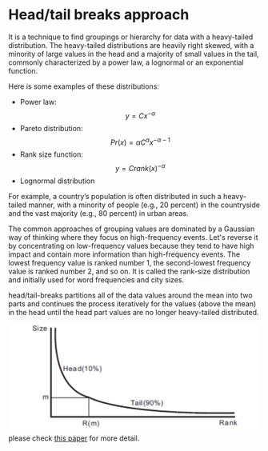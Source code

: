 # Head/tail breaks approach

It is a technique to find groupings or hierarchy for data with a heavy-tailed distribution. The heavy-tailed distributions are heavily right skewed, with a minority of large values in the head and a majority of small values in the tail, commonly characterized by a power law, a lognormal or an exponential function.   

Here is some examples of these distributions: 

- Power law: $$y = Cx^{- \alpha}$$
- Pareto distribution: $$ Pr(x) = \alpha C^{\alpha}x^{-\alpha-1} $$
- Rank size function: $$y = C rank(x)^{- \alpha}$$
- Lognormal distribution

For example, a country’s population is often distributed in such a heavy-tailed manner, with a minority of people (e.g., 20 percent) in the countryside and the vast majority (e.g., 80 percent) in urban areas.

The common approaches of grouping values are dominated by a Gaussian way of thinking where they focus on high-frequency events. Let's reverse it by concentrating on low-frequency values because they tend to have high impact and contain more information than high-frequency events. The lowest frequency value is ranked number 1, the second-lowest frequency value is ranked number 2, and so on. It is called the rank-size distribution and initially used for word frequencies and city sizes.

head/tail-breaks partitions all of the data values around the mean into two parts and continues the process iteratively for the values (above the mean) in the head until the head part values are no longer heavy-tailed distributed.

![](./img/head_tail_breaks.png "")
please check [this paper](https://arxiv.org/ftp/arxiv/papers/1209/1209.2801.pdf) for more detail.